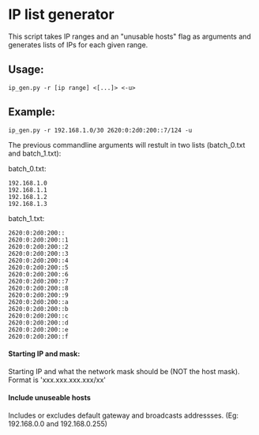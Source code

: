 # IP list generator

This script takes IP ranges and an "unusable hosts" flag as arguments and generates lists of IPs for each given range.

## Usage:

```
ip_gen.py -r [ip range] <[...]> <-u>
```

## Example:
```
ip_gen.py -r 192.168.1.0/30 2620:0:2d0:200::7/124 -u
```

The previous commandline arguments will restult in two lists (batch_0.txt and batch_1.txt):

batch_0.txt:
```
192.168.1.0
192.168.1.1
192.168.1.2
192.168.1.3
```
batch_1.txt:
```
2620:0:2d0:200::
2620:0:2d0:200::1
2620:0:2d0:200::2
2620:0:2d0:200::3
2620:0:2d0:200::4
2620:0:2d0:200::5
2620:0:2d0:200::6
2620:0:2d0:200::7
2620:0:2d0:200::8
2620:0:2d0:200::9
2620:0:2d0:200::a
2620:0:2d0:200::b
2620:0:2d0:200::c
2620:0:2d0:200::d
2620:0:2d0:200::e
2620:0:2d0:200::f	
```


#### Starting IP and mask:
Starting IP and what the network mask should be (NOT the host mask). 
Format is 'xxx.xxx.xxx.xxx/xx'

#### Include unuseable hosts
Includes or excludes default gateway and broadcasts addressses. (Eg: 192.168.0.0 and 192.168.0.255)
